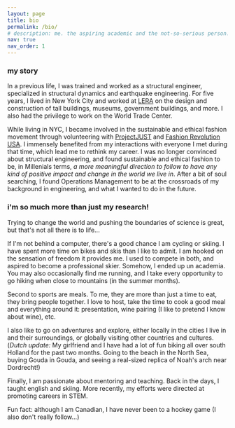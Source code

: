 ```yaml
---
layout: page
title: bio
permalink: /bio/
# description: me. the aspiring academic and the not-so-serious person.
nav: true
nav_order: 1
---
```

### my story
In a previous life, I was trained and worked as a structural engineer, specialized in structural dynamics and earthquake engineering. <!--My previous research was concerned with geometrically (and thus structurally) asymmetric buildings and how they behave under seismic loading.-->For five years, I lived in New York City and worked at [LERA](https://www.lera.com) on the design and construction of tall buildings, museums, government buildings, and more. I also had the privilege to work on the World Trade Center.

While living in NYC, I became involved in the sustainable and ethical fashion movement through volunteering with [ProjectJUST](http://www.projectjust.com) and [Fashion Revolution USA](https://www.fashionrevolution.org/north-america/usa/). I immensely benefited from my interactions with everyone I met during that time, which lead me to rethink my career. I was no longer convinced about structural engineering, and found sustainable and ethical fashion to be, in Millenials terms, *a more meaningful direction to follow to have any kind of positive impact and change in the world we live in*. After a bit of soul searching, I found Operations Management to be at the crossroads of my background in engineering, and what I wanted to do in the future.


### i'm so much more than just my research!
Trying to change the world and pushing the boundaries of science is great, but that's not all there is to life...
<!-- It is all too easy to get absorbed in your work, but it usually never results in anything good. I have been a victim of it in NYC, and again during my PhD (thanks to COVID lockdown, it was too easy to spend "just another hour" working). -->

If I'm not behind a computer, there's a good chance I am cycling or skiing. I have spent more time on bikes and skis than I like to admit. I am hooked on the sensation of freedom it provides me. I used to compete in both, and aspired to become a professional skier. Somehow, I ended up un academia.
You may also occasionally find me running, and I take every opportunity to go hiking when close to mountains (in the summer months).

Second to sports are meals. To me, they are more than just a time to eat, they bring people together. I love to host, take the time to cook a good meal and everything around it: presentation, wine pairing (I like to pretend I know about wine), etc.

I also like to go on adventures and explore, either locally in the cities I live in and their surroundings, or globally visiting other countries and cultures. (*Dutch update:* My girlfriend and I have had a lot of fun biking all over south Holland for the past two months. Going to the beach in the North Sea, buying Gouda in Gouda, and seeing a real-sized replica of Noah's arch near Dordrecht!)

Finally, I am passionate about mentoring and teaching. Back in the days, I taught english and skiing. More recently, my efforts were directed at promoting careers in STEM.

Fun fact: although I am Canadian, I have never been to a hockey game (I also don't really follow...)
